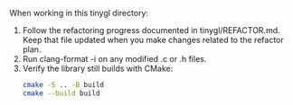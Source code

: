When working in this tinygl directory:

1. Follow the refactoring progress documented in tinygl/REFACTOR.md. Keep that file updated when you make changes related to the refactor plan.
2. Run clang-format -i on any modified .c or .h files.
3. Verify the library still builds with CMake:
   ```bash
   cmake -S .. -B build
   cmake --build build
   ```